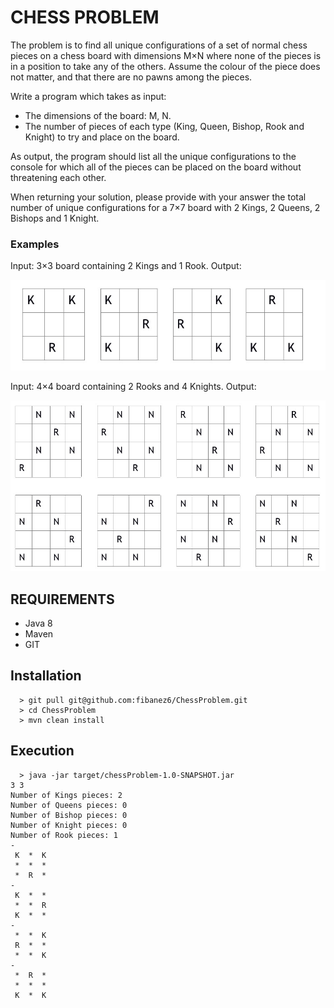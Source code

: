 # CHESS PROBLEM

The problem is to find all unique configurations of a set of normal chess pieces on a chess board
with dimensions M×N where none of the pieces is in a position to take any of the others. Assume
the colour of the piece does not matter, and that there are no pawns among the pieces.

Write a program which takes as input:

- The dimensions of the board: M, N.
- The number of pieces of each type (King, Queen, Bishop, Rook and Knight) to try and place on the board.

As output, the program should list all the unique configurations to the console for which all of the
pieces can be placed on the board without threatening each other.

When returning your solution, please provide with your answer the total number of unique configurations
for a 7×7 board with 2 Kings, 2 Queens, 2 Bishops and 1 Knight.

### Examples
Input: 3×3 board containing 2 Kings and 1 Rook.
Output:

![3x3](https://github.com/fibanez6/ChessProblem/blob/master/chessSolution3x3.jpg)

Input: 4×4 board containing 2 Rooks and 4 Knights.
Output:

![4x4](https://github.com/fibanez6/ChessProblem/blob/master/chessSolution4x4.jpg)


## REQUIREMENTS
* Java 8
* Maven
* GIT

## Installation

```
  > git pull git@github.com:fibanez6/ChessProblem.git
  > cd ChessProblem
  > mvn clean install
```

## Execution

```
  > java -jar target/chessProblem-1.0-SNAPSHOT.jar
3 3
Number of Kings pieces: 2
Number of Queens pieces: 0
Number of Bishop pieces: 0
Number of Knight pieces: 0
Number of Rook pieces: 1
-
 K  *  K
 *  *  *
 *  R  *
-
 K  *  *
 *  *  R
 K  *  *
-
 *  *  K
 R  *  *
 *  *  K
-
 *  R  *
 *  *  *
 K  *  K

```




